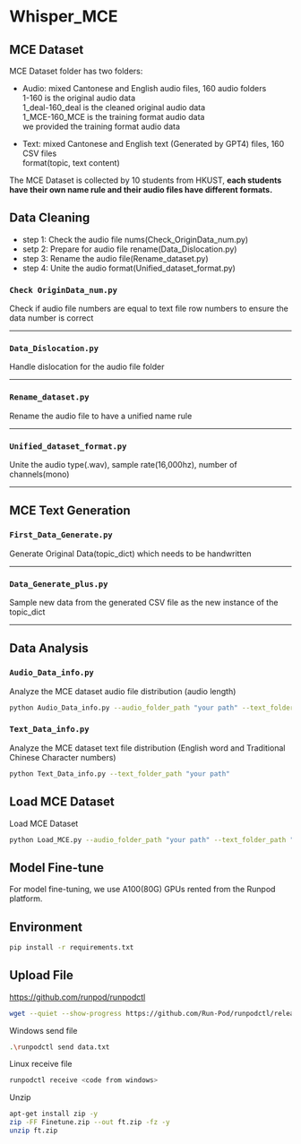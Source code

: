 # Whisper_MCE

## MCE Dataset
MCE Dataset folder has two folders:</br>
- Audio: mixed Cantonese and English audio files, 160 audio folders</br>
1-160 is the original audio data</br>
1_deal-160_deal is the cleaned original audio data</br>
1_MCE-160_MCE is the training format audio data</br>
we provided the training format audio data </br>

- Text: mixed Cantonese and English text (Generated by GPT4) files, 160 CSV files</br>
format(topic, text content)</br>

The MCE Dataset is collected by 10 students from HKUST, **each students have their own name rule and their audio files have different formats.**



## Data Cleaning
- step 1: Check the audio file nums(Check_OriginData_num.py)
- setp 2: Prepare for audio file rename(Data_Dislocation.py)
- step 3: Rename the audio file(Rename_dataset.py)
- step 4: Unite the audio format(Unified_dataset_format.py)

### `Check OriginData_num.py`
Check if audio file numbers are equal to text file row numbers to ensure the data number is correct

---

### `Data_Dislocation.py`
Handle dislocation for the audio file folder

---

### `Rename_dataset.py`
Rename the audio file to have a unified name rule

---


### `Unified_dataset_format.py`
Unite the audio type(.wav), sample rate(16,000hz), number of channels(mono)

---

## MCE Text Generation
### `First_Data_Generate.py`
Generate Original Data(topic_dict) which needs to be handwritten

---

### `Data_Generate_plus.py`
Sample new data from the generated CSV file as the new instance of the topic_dict

---


## Data Analysis
### `Audio_Data_info.py`
Analyze the MCE dataset audio file distribution (audio length)
```bash
python Audio_Data_info.py --audio_folder_path "your path" --text_folder_path "your path"
```

### `Text_Data_info.py`
Analyze the MCE dataset text file distribution (English word and Traditional Chinese Character numbers)
```bash
python Text_Data_info.py --text_folder_path "your path"
```

## Load MCE Dataset
Load MCE Dataset

```bash
python Load_MCE.py --audio_folder_path "your path" --text_folder_path "your path"
```

## Model Fine-tune
For model fine-tuning, we use A100(80G) GPUs rented from the Runpod platform.

## Environment
```bash
pip install -r requirements.txt
```

## Upload File
https://github.com/runpod/runpodctl

```bash
wget --quiet --show-progress https://github.com/Run-Pod/runpodctl/releases/download/v1.10.0/runpodctl-linux-amd -O runpodctl && chmod +x runpodctl && sudo cp runpodctl /usr/bin/runpodctl
```

Windows send file
```bash
.\runpodctl send data.txt
```

Linux receive file
```bash
runpodctl receive <code from windows>
```

Unzip
```bash
apt-get install zip -y
zip -FF Finetune.zip --out ft.zip -fz -y
unzip ft.zip
```

